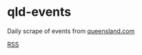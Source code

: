 # qld-events
Daily scrape of events from [queensland.com](https://www.queensland.com/au/en/things-to-do/events)
  
[RSS](https://github.com/stickland-ehp/qld-events/commits/main.atom)
